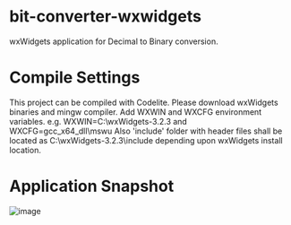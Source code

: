 # bit-converter-wxwidgets
wxWidgets application for Decimal to Binary conversion.

# Compile Settings
This project can be compiled with Codelite. Please download wxWidgets binaries and mingw compiler.
Add WXWIN and WXCFG environment variables.
e.g. WXWIN=C:\wxWidgets-3.2.3 and WXCFG=gcc_x64_dll\mswu
Also 'include' folder with header files shall be located as C:\wxWidgets-3.2.3\include depending upon wxWidgets install location.

# Application Snapshot
![image](https://github.com/singh-gurwinder/bit-converter-wxwidgets/assets/8685653/daa00f2c-af27-42f1-8f16-02231ec735e9)
